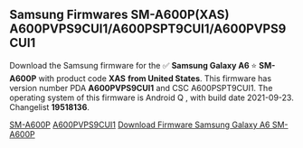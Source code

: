 <h2>Samsung Firmwares SM-A600P(XAS) A600PVPS9CUI1/A600PSPT9CUI1/A600PVPS9CUI1</h2>
Download the Samsung firmware for the ✅ <strong>Samsung Galaxy A6 </strong> ⭐ <strong>SM-A600P</strong> with product code <strong>XAS</strong> <strong> from United States</strong>. This firmware has version number PDA <strong>A600PVPS9CUI1</strong> and CSC A600PSPT9CUI1. The operating system of this firmware is Android Q , with build date 2021-09-23. Changelist <strong>19518136</strong>.


[SM-A600P](https://samfirm.shop/samsung/model/SM-A600P)
[A600PVPS9CUI1](https://samfirm.shop/samsung/pda/A600PVPS9CUI1)
[Download Firmware Samsung Galaxy A6 SM-A600P](https://samfirm.shop/samsung/firmware/458677)
